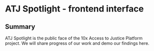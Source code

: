 # ATJ Spotlight - frontend interface

## Summary

ATJ Spotlight is the public face of the 10x Access to Justice Platform project. We will share progress of our work and demo our findings here.
